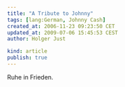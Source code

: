 ```yaml
---
title: "A Tribute to Johnny"
tags: [lang:German, Johnny Cash]
created_at: 2006-11-23 09:23:50 CET
updated_at: 2009-07-06 15:45:53 CEST
author: Holger Just

kind: article
publish: true
---
```


Ruhe in Frieden.

<object type="application/x-shockwave-flash" style="width:425px; height:350px;" data="http://www.youtube.com/v/1e0EQlQXoEo">
  <param name="movie" value="http://www.youtube.com/v/1e0EQlQXoEo" />
</object>